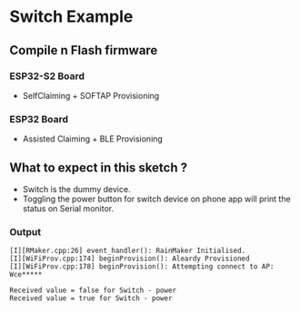 # Switch Example

## Compile n Flash firmware

### ESP32-S2 Board
- SelfClaiming + SOFTAP Provisioning

### ESP32 Board
- Assisted Claiming + BLE Provisioning

## What to expect in this sketch ?

- Switch is the dummy device.
- Toggling the power button for switch device on phone app will print the status on Serial monitor.

### Output

```
[I][RMaker.cpp:26] event_handler(): RainMaker Initialised.
[I][WiFiProv.cpp:174] beginProvision(): Aleardy Provisioned
[I][WiFiProv.cpp:178] beginProvision(): Attempting connect to AP: Wce*****

Received value = false for Switch - power
Received value = true for Switch - power
```
